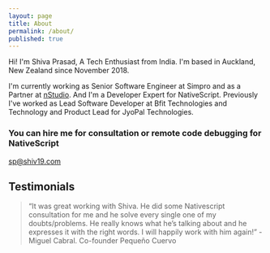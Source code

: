 ```yaml
---
layout: page
title: About
permalink: /about/
published: true
---
```


Hi! I'm Shiva Prasad, A Tech Enthusiast from India.
I'm based in Auckland, New Zealand since November 2018.

I'm currently working as Senior Software Engineer at Simpro and
as a Partner at [nStudio](https://nstudio.io). And I'm a Developer Expert for NativeScript.
Previously I've worked as Lead Software Developer at Bfit Technologies and
Technology and Product Lead for JyoPal Technologies.

### You can hire me for consultation or remote code debugging for NativeScript

[sp@shiv19.com](mailto:sp@shiv19.com)

## Testimonials

> “It was great working with Shiva. He did some Nativescript consultation for me
> and he solve every single one of my doubts/problems. He really knows what he’s
> talking about and he expresses it with the right words. I will happily work
> with him again!” -Miguel Cabral. Co-founder Pequeño Cuervo

